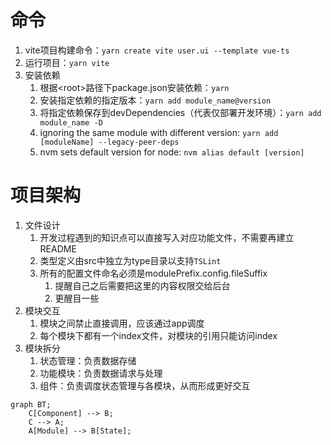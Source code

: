 # 命令
1. vite项目构建命令：```yarn create vite user.ui --template vue-ts```
2. 运行项目：```yarn vite```
3. 安装依赖
    1. 根据\<root\>路径下package.json安装依赖：```yarn```
    2. 安装指定依赖的指定版本：```yarn add module_name@version```
    3. 将指定依赖保存到devDependencies（代表仅部署开发环境）：```yarn add module_name -D```
    4. ignoring the same module with different version: ```yarn add [moduleName] --legacy-peer-deps```
    5. nvm sets default version for node: ```nvm alias default [version]```

# 项目架构

1. 文件设计
   1. 开发过程遇到的知识点可以直接写入对应功能文件，不需要再建立README
   2. 类型定义由src中独立为type目录以支持`TSLint`
   3. 所有的配置文件命名必须是modulePrefix.config.fileSuffix
      1. 提醒自己之后需要把这里的内容权限交给后台
      2. 更醒目一些
2. 模块交互
   1. 模块之间禁止直接调用，应该通过app调度
   2. 每个模块下都有一个index文件，对模块的引用只能访问index
3. 模块拆分
   1. 状态管理：负责数据存储
   2. 功能模块：负责数据请求与处理
   3. 组件：负责调度状态管理与各模块，从而形成更好交互

```mermaid
graph BT;
    C[Component] --> B;
    C --> A;
    A[Module] --> B[State];
```